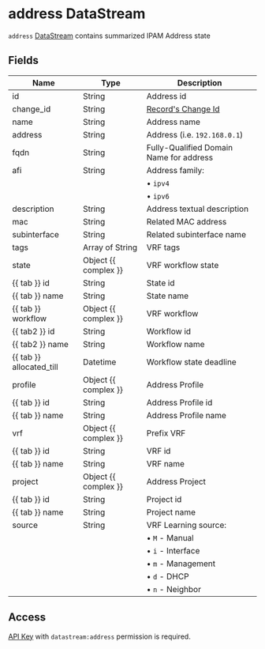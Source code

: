 # address DataStream

`address` [DataStream](index.md) contains summarized IPAM Address state

## Fields

| Name                     | Type                 | Description                              |
| ------------------------ | -------------------- | ---------------------------------------- |
| id                       | String               | Address id                               |
| change_id                | String               | [Record's Change Id](index.md#change-id) |
| name                     | String               | Address name                             |
| address                  | String               | Address (i.e. `192.168.0.1`)             |
| fqdn                     | String               | Fully-Qualified Domain Name for address  |
| afi                      | String               | Address family:                          |
|                          |                      | &bull; `ipv4`                            |
|                          |                      | &bull; `ipv6`                            |
| description              | String               | Address textual description              |
| mac                      | String               | Related MAC address                      |
| subinterface             | String               | Related subinterface name                |
| tags                     | Array of String      | VRF tags                                 |
| state                    | Object {{ complex }} | VRF workflow state                       |
| {{ tab }} id             | String               | State id                                 |
| {{ tab }} name           | String               | State name                               |
| {{ tab }} workflow       | Object {{ complex }} | VRF workflow                             |
| {{ tab2 }} id            | String               | Workflow id                              |
| {{ tab2 }} name          | String               | Workflow name                            |
| {{ tab }} allocated_till | Datetime             | Workflow state deadline                  |
| profile                  | Object {{ complex }} | Address Profile                          |
| {{ tab }} id             | String               | Address Profile id                       |
| {{ tab }} name           | String               | Address Profile name                     |
| vrf                      | Object {{ complex }} | Prefix VRF                               |
| {{ tab }} id             | String               | VRF id                                   |
| {{ tab }} name           | String               | VRF name                                 |
| project                  | Object {{ complex }} | Address Project                          |
| {{ tab }} id             | String               | Project id                               |
| {{ tab }} name           | String               | Project name                             |
| source                   | String               | VRF Learning source:                     |
|                          |                      | &bull; `M` - Manual                      |
|                          |                      | &bull; `i` - Interface                   |
|                          |                      | &bull; `m` - Management                  |
|                          |                      | &bull; `d` - DHCP                        |
|                          |                      | &bull; `n` - Neighbor                    |

## Access

[API Key](../../../../user/reference/concepts/apikey/index.md) with `datastream:address` permission
is required.
